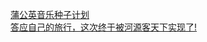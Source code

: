   
[蒲公英音乐种子计划](http://www.dianyue.me/archives/718/m5tf004x5sax1hmu/)  
[答应自己的旅行，这次终于被河源客天下实现了!](http://www.dianyue.me/archives/275/rtj8y4l1vt9kdjtt/)